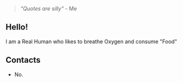 > *"Quotes are silly"* - Me

## Hello!
I am a Real Human who likes to breathe Oxygen and consume "Food"
## Contacts
- No.
